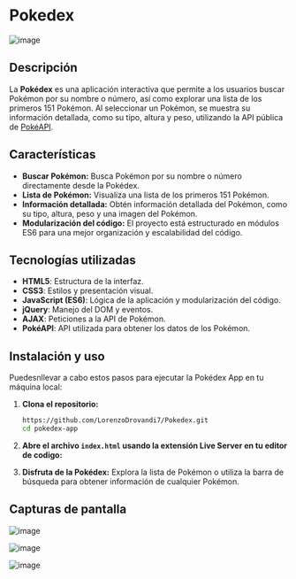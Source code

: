 # Pokedex

![image](https://github.com/user-attachments/assets/4f974521-0f00-4238-b0fa-46daefaa59b9)

## Descripción

La **Pokédex** es una aplicación interactiva que permite a los usuarios buscar Pokémon por su nombre o número, así como explorar una lista de los primeros 151 Pokémon. Al seleccionar un Pokémon, se muestra su información detallada, como su tipo, altura y peso, utilizando la API pública de [PokéAPI](https://pokeapi.co/).

## Características

- **Buscar Pokémon:** Busca Pokémon por su nombre o número directamente desde la Pokédex.
- **Lista de Pokémon:** Visualiza una lista de los primeros 151 Pokémon.
- **Información detallada:** Obtén información detallada del Pokémon, como su tipo, altura, peso y una imagen del Pokémon.
- **Modularización del código:** El proyecto está estructurado en módulos ES6 para una mejor organización y escalabilidad del código.

## Tecnologías utilizadas

- **HTML5**: Estructura de la interfaz.
- **CSS3**: Estilos y presentación visual.
- **JavaScript (ES6)**: Lógica de la aplicación y modularización del código.
- **jQuery**: Manejo del DOM y eventos.
- **AJAX**: Peticiones a la API de Pokémon.
- **PokéAPI**: API utilizada para obtener los datos de los Pokémon.

## Instalación y uso

Puedesnllevar a cabo estos pasos para ejecutar la Pokédex App en tu máquina local:

1. **Clona el repositorio:**
   ```bash
   https://github.com/LorenzoDrovandi7/Pokedex.git
   cd pokedex-app
   ```

2. **Abre el archivo `index.html` usando la extensión Live Server en tu editor de codigo:**


3. **Disfruta de la Pokédex:**
   Explora la lista de Pokémon o utiliza la barra de búsqueda para obtener información de cualquier Pokémon.

## Capturas de pantalla

![image](https://github.com/user-attachments/assets/dec45d66-4020-4af1-810f-b9e4cb878d48)

![image](https://github.com/user-attachments/assets/f268378f-c1e6-4e87-824d-58feade682ca)

![image](https://github.com/user-attachments/assets/42940a20-6969-491f-9842-d39601f705ab)


